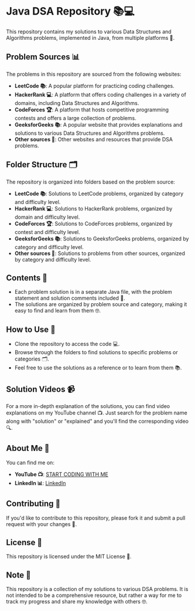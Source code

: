 **Java DSA Repository 📚💻**
=====================

This repository contains my solutions to various Data Structures and Algorithms problems, implemented in Java, from multiple platforms 🤔.

**Problem Sources 📊**
-----------------

The problems in this repository are sourced from the following websites:

* **LeetCode 📚**: A popular platform for practicing coding challenges.
* **HackerRank 💻**: A platform that offers coding challenges in a variety of domains, including Data Structures and Algorithms.
* **CodeForces 🏆**: A platform that hosts competitive programming contests and offers a large collection of problems.
* **GeeksforGeeks 📚**: A popular website that provides explanations and solutions to various Data Structures and Algorithms problems.
* **Other sources 🤔**: Other websites and resources that provide DSA problems.

**Folder Structure 🗂️**
-------------------

The repository is organized into folders based on the problem source:

* **LeetCode 📚**: Solutions to LeetCode problems, organized by category and difficulty level.
* **HackerRank 💻**: Solutions to HackerRank problems, organized by domain and difficulty level.
* **CodeForces 🏆**: Solutions to CodeForces problems, organized by contest and difficulty level.
* **GeeksforGeeks 📚**: Solutions to GeeksforGeeks problems, organized by category and difficulty level.
* **Other sources 🤔**: Solutions to problems from other sources, organized by category and difficulty level.

**Contents 📝**
------------

* Each problem solution is in a separate Java file, with the problem statement and solution comments included 📝.
* The solutions are organized by problem source and category, making it easy to find and learn from them 🤓.

**How to Use 🤔**
--------------

* Clone the repository to access the code 💻.
* Browse through the folders to find solutions to specific problems or categories 🗂️.
* Feel free to use the solutions as a reference or to learn from them 📚.

**Solution Videos 📹**
-----------------

For a more in-depth explanation of the solutions, you can find video explanations on my YouTube channel 📺. Just search for the problem name along with "solution" or "explained" and you'll find the corresponding video 🔍.

**About Me 👋**
-------------

You can find me on:

* **YouTube 📺**: [START CODING WITH ME](www.youtube.com/@StartCoadingWithMe)
* **LinkedIn 📊**: [LinkedIn ](www.linkedin.com/in/gaurav07c)

**Contributing 🤝**
--------------

If you'd like to contribute to this repository, please fork it and submit a pull request with your changes 📝.

**License 📜**
---------

This repository is licensed under the MIT License 📜.

**Note 📝**
-----

This repository is a collection of my solutions to various DSA problems. It is not intended to be a comprehensive resource, but rather a way for me to track my progress and share my knowledge with others 🤓.
